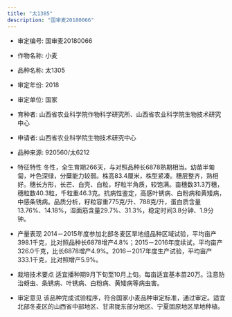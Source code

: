 ```yaml
---
title: "太1305"
description: "国审麦20180066"
---
```

* 审定编号:  国审麦20180066

*  作物名称:  小麦

*  品种名称:  太1305

*  审定年份:  2018

*  审定单位:  国家

* 育种者:  山西省农业科学院作物科学研究所、山西省农业科学院生物技术研究中心

*  申请者:  山西省农业科学院生物技术研究中心

*  品种来源:  920560/太6212

*  特征特性
冬性，全生育期266天，与对照品种长6878熟期相当。幼苗半匍匐，叶色深绿，分蘖能力较弱。株高83.4厘米，株型紧凑。穗层整齐，熟相好。穗长方形，长芒、白壳、白粒，籽粒半角质，较饱满。亩穗数31.3万穗，穗粒数40.3粒，千粒重46.3克。抗病性鉴定，高感叶锈病、白粉病和黄矮病，中感条锈病。品质分析，籽粒容重775克/升、788克/升，蛋白质含量13.76%、14.18%，湿面筋含量29.7%、31.3%，稳定时间3.8分钟、1.9分钟。

*  产量表现
 2014－2015年度参加北部冬麦区旱地组品种区域试验，平均亩产398.1千克，比对照品种长6878增产4.8%；2015－2016年度续试，平均亩产326.0千克，比长6878增产4.9%。2016－2017年度生产试验，平均亩产333.1千克，比对照增产5.9%。

*  栽培技术要点
适宜播种期9月下旬至10月上旬。每亩适宜基本苗20万。注意防治蚜虫、条锈病、叶锈病、白粉病、黄矮病等病虫害。

*  审定意见
该品种完成试验程序，符合国家小麦品种审定标准，通过审定。适宜北部冬麦区的山西省中部地区、甘肃陇东部分地区、宁夏固原地区旱地种植。
